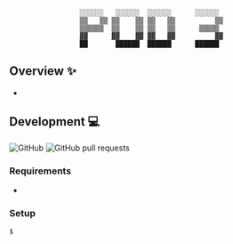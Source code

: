 <div align='center'>

  ```
    ░░░░░░   ░░░░░░  ░░░░░░      ░░░░░░  
    ▒▒   ▒▒ ▒▒    ▒▒ ▒▒   ▒▒          ▒▒ 
    ▒▒▒▒▒▒  ▒▒    ▒▒ ▒▒   ▒▒      ▒▒▒▒▒  
    ▓▓      ▓▓    ▓▓ ▓▓   ▓▓          ▓▓ 
    ██       ██████  ██████      ██████  

  ```
  
</div>

## Overview :sparkles:
- 

## Development :computer:
![GitHub](https://img.shields.io/github/license/LaurierComputingSociety/Pod3) 
![GitHub pull requests](https://img.shields.io/github/issues-pr/LaurierComputingSociety/Pod3)

### Requirements
- 

### Setup
```sh
$
```

